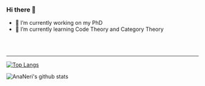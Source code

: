 ### Hi there 👋

<!--
**AnaNeri/AnaNeri** is a ✨ _special_ ✨ repository because its `README.md` (this file) appears on your GitHub profile.

Here are some ideas to get you started:
-->

- 🔭 I’m currently working on my PhD
- 🌱 I’m currently learning Code Theory and Category Theory

<!---
- 💬 Ask me about Qiskit
- 👯 I’m looking to collaborate on ...
- 🤔 I’m looking for help with ...
- 📫 How to reach me: 
- 😄 Pronouns: ...
- ⚡ Fun fact: ...
--->

<br />
<br />

---
[![Top Langs](https://github-readme-stats.vercel.app/api/top-langs/?username=AnaNeri&bg_color=30,ffffff,99ccff)](https://github.com/AnaNeri/github-readme-stats)

![AnaNeri's github stats](https://github-readme-stats.vercel.app/api?username=AnaNeri&count_private=true&show_icons=true&hide=issues,prs&bg_color=30,ffffff,99ccff)
